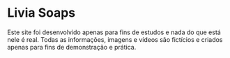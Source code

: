 # Livia Soaps

Este site foi desenvolvido apenas para fins de estudos e nada do que está nele é real. Todas as informações, imagens e vídeos são fictícios e criados apenas para fins de demonstração e prática.